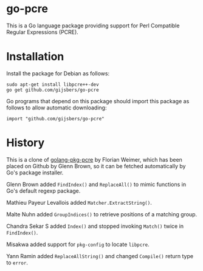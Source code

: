 go-pcre
=======

This is a Go language package providing support for
Perl Compatible Regular Expressions (PCRE).

Installation
============

Install the package for Debian as follows:

    sudo apt-get install libpcre++-dev
    go get github.com/gijsbers/go-pcre

Go programs that depend on this package should import
this package as follows to allow automatic downloading:

    import "github.com/gijsbers/go-pcre"

History
=======

This is a clone of
[golang-pkg-pcre](http://git.enyo.de/fw/debian/golang-pkg-pcre.git)
by Florian Weimer, which has been placed on Github by Glenn Brown,
so it can be fetched automatically by Go's package installer.

Glenn Brown added `FindIndex()` and `ReplaceAll()`
to mimic functions in Go's default regexp package.

Mathieu Payeur Levallois added `Matcher.ExtractString()`.

Malte Nuhn added `GroupIndices()` to retrieve positions of a matching group.

Chandra Sekar S added `Index()` and stopped invoking `Match()` twice in `FindIndex()`.

Misakwa added support for `pkg-config` to locate `libpcre`.

Yann Ramin added `ReplaceAllString()` and changed `Compile()` return type to `error`.
